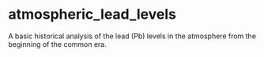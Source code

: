 # atmospheric_lead_levels
A basic historical analysis of the lead (Pb) levels in the atmosphere from the beginning of the common era. 
